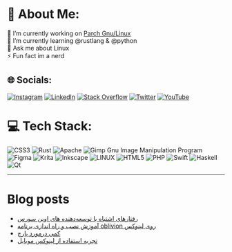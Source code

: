 # 💫 About Me:
🔭 I’m currently working on [Parch Gnu/Linux](https://parchlinux.com)<br>🌱 I’m currently learning @rustlang & @python<br>💬 Ask me about Linux<br>⚡ Fun fact im a nerd 


## 🌐 Socials:
[![Instagram](https://img.shields.io/badge/Instagram-%23E4405F.svg?logo=Instagram&logoColor=white)](https://instagram.com/sohrabbehdani) [![LinkedIn](https://img.shields.io/badge/LinkedIn-%230077B5.svg?logo=linkedin&logoColor=white)](https://linkedin.com/in/sohrab-behdani-047275254) [![Stack Overflow](https://img.shields.io/badge/-Stackoverflow-FE7A16?logo=stack-overflow&logoColor=white)](https://stackoverflow.com/users/20324202) [![Twitter](https://img.shields.io/badge/Twitter-%231DA1F2.svg?logo=Twitter&logoColor=white)](https://twitter.com/sbehdani) [![YouTube](https://img.shields.io/badge/YouTube-%23FF0000.svg?logo=YouTube&logoColor=white)](https://youtube.com/@sohrabbehdani) 

# 💻 Tech Stack:
![CSS3](https://img.shields.io/badge/css3-%231572B6.svg?style=for-the-badge&logo=css3&logoColor=white) ![Rust](https://img.shields.io/badge/rust-%23000000.svg?style=for-the-badge&logo=rust&logoColor=white) ![Apache](https://img.shields.io/badge/apache-%23D42029.svg?style=for-the-badge&logo=apache&logoColor=white) ![Gimp Gnu Image Manipulation Program](https://img.shields.io/badge/Gimp-657D8B?style=for-the-badge&logo=gimp&logoColor=FFFFFF) 	![Figma](https://img.shields.io/badge/figma-%23F24E1E.svg?style=for-the-badge&logo=figma&logoColor=white) ![Krita](https://img.shields.io/badge/Krita-203759?style=for-the-badge&logo=krita&logoColor=EEF37B) ![Inkscape](https://img.shields.io/badge/Inkscape-e0e0e0?style=for-the-badge&logo=inkscape&logoColor=080A13) ![LINUX](https://img.shields.io/badge/Linux-FCC624?style=for-the-badge&logo=linux&logoColor=black) ![HTML5](https://img.shields.io/badge/html5-%23E34F26.svg?style=for-the-badge&logo=html5&logoColor=white) ![PHP](https://img.shields.io/badge/php-%23777BB4.svg?style=for-the-badge&logo=php&logoColor=white) ![Swift](https://img.shields.io/badge/swift-F54A2A?style=for-the-badge&logo=swift&logoColor=white) ![Haskell](https://img.shields.io/badge/Haskell-5e5086?style=for-the-badge&logo=haskell&logoColor=white) ![Qt](https://img.shields.io/badge/Qt-%23217346.svg?style=for-the-badge&logo=Qt&logoColor=white)

---

# Blog posts

<!-- BLOG-POST-LIST:START -->
- [رفتارهای اشتباه با توسعه‌دهنده های اوپن سورس](https://sohrabbehdani.ir/blogfa/foss-dev/)
- [آموزش نصب و راه اندازی برنامه oblivion روی لینوکس](https://sohrabbehdani.ir/blogfa/oblivion/)
- [کمی درمورد پارچ](https://sohrabbehdani.ir/blogfa/parchlinux-way/)
- [تجربه استفاده از لینوکس موبایل](https://sohrabbehdani.ir/blogfa/mobilelinux/)
<!-- BLOG-POST-LIST:END -->



<!-- Proudly created with GPRM ( https://gprm.itsvg.in ) -->
